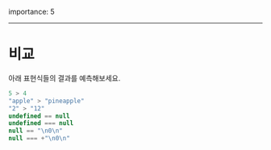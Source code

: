 importance: 5

---

# 비교

아래 표현식들의 결과를 예측해보세요.

```js no-beautify
5 > 4
"apple" > "pineapple"
"2" > "12"
undefined == null
undefined === null
null == "\n0\n"
null === +"\n0\n"
```


